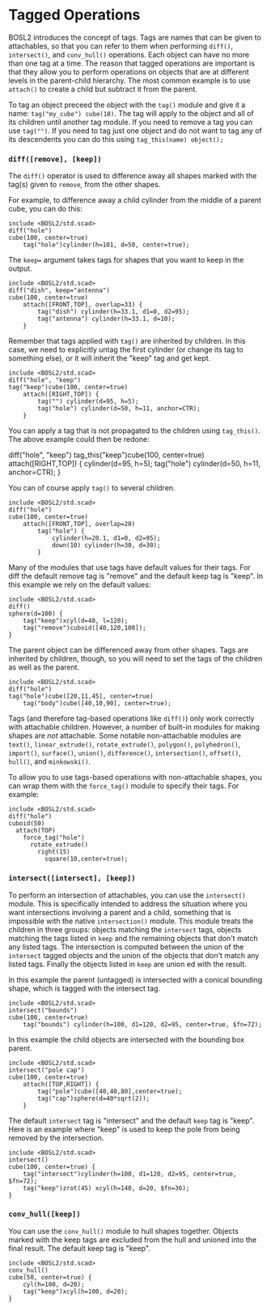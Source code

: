 # Tagged Operations

BOSL2 introduces the concept of tags.  Tags are names that can be given to attachables, so that
you can refer to them when performing `diff()`, `intersect()`, and `conv_hull()` operations.
Each object can have no more than one tag at a time.  The reason that
tagged operations are important is that they allow you to perform
operations on objects that are at different levels in the parent-child
hierarchy.  The most common example is to use `attach()` to create a
child but subtract it from the parent.

To tag an object preceed the object with the `tag()` module and give
it a name: `tag("my_cube") cube(10)`.  The tag will apply to the
object and all of its children until another tag module.  If you need
to remove a tag you can use `tag("")`.  If you need to tag just one
object and do not want to tag any of its descendents you can do this
using `tag_this(name) object();`


### `diff([remove], [keep])`
The `diff()` operator is used to difference away all shapes marked with the tag(s) given to
`remove`, from the other shapes.  

For example, to difference away a child cylinder from the middle of a parent cube, you can
do this:

```openscad-3D
include <BOSL2/std.scad>
diff("hole")
cube(100, center=true)
    tag("hole")cylinder(h=101, d=50, center=true);
```

The `keep=` argument takes tags for shapes that you want to keep in the output.

```openscad-3D
include <BOSL2/std.scad>
diff("dish", keep="antenna")
cube(100, center=true)
    attach([FRONT,TOP], overlap=33) {
        tag("dish") cylinder(h=33.1, d1=0, d2=95);
        tag("antenna") cylinder(h=33.1, d=10);
    }
```

Remember that tags applied with `tag()` are inherited by children.  In this case, we need to explicitly
untag the first cylinder (or change its tag to something else), or it
will inherit the "keep" tag and get kept.  

```openscad-3D
include <BOSL2/std.scad>
diff("hole", "keep")
tag("keep")cube(100, center=true)
    attach([RIGHT,TOP]) {
        tag("") cylinder(d=95, h=5);
        tag("hole") cylinder(d=50, h=11, anchor=CTR);
    }
```

You can apply a tag that is not propagated to the children using
`tag_this()`.  The above example could then be redone:

diff("hole", "keep")
tag_this("keep")cube(100, center=true)
    attach([RIGHT,TOP]) {
        cylinder(d=95, h=5);
        tag("hole") cylinder(d=50, h=11, anchor=CTR);
    }


You can of course apply `tag()` to several children.

```openscad-3D
include <BOSL2/std.scad>
diff("hole")
cube(100, center=true)
    attach([FRONT,TOP], overlap=20)
        tag("hole") {
            cylinder(h=20.1, d1=0, d2=95);
            down(10) cylinder(h=30, d=30);
        }
```

Many of the modules that use tags have default values for their tags.  For diff the default
remove tag is "remove" and the default keep tag is "keep".  In this example we rely on the
default values:

```openscad-3D
include <BOSL2/std.scad>
diff()
sphere(d=100) {
    tag("keep")xcyl(d=40, l=120);
    tag("remove")cuboid([40,120,100]);
}
```


The parent object can be differenced away from other shapes.  Tags are inherited by children,
though, so you will need to set the tags of the children as well as the parent.

```openscad-3D
include <BOSL2/std.scad>
diff("hole")
tag("hole")cube([20,11,45], center=true)
    tag("body")cube([40,10,90], center=true);
```

Tags (and therefore tag-based operations like `diff()`) only work correctly with attachable
children.  However, a number of built-in modules for making shapes are *not* attachable.
Some notable non-attachable modules are `text()`, `linear_extrude()`, `rotate_extrude()`,
`polygon()`, `polyhedron()`, `import()`, `surface()`, `union()`, `difference()`,
`intersection()`, `offset()`, `hull()`, and `minkowski()`.

To allow you to use tags-based operations with non-attachable shapes, you can wrap them with the
`force_tag()` module to specify their tags.  For example:

```openscad-3D
include <BOSL2/std.scad>
diff("hole")
cuboid(50)
  attach(TOP)
    force_tag("hole")
      rotate_extrude()
        right(15)
          square(10,center=true);
```

### `intersect([intersect], [keep])`

To perform an intersection of attachables, you can use the `intersect()` module.  This is
specifically intended to address the situation where you want intersections involving a parent
and a child, something that is impossible with the native `intersection()` module.  This module
treats the children in three groups: objects matching the `intersect` tags, objects matching
the tags listed in `keep` and the remaining objects that don't match any listed tags.  The
intersection is computed between the union of the `intersect` tagged objects and the union of
the objects that don't match any listed tags.  Finally the objects listed in `keep` are union
ed with the result.  

In this example the parent (untagged) is intersected with a conical
bounding shape, which is tagged with the intersect tag.

```openscad-3D
include <BOSL2/std.scad>
intersect("bounds")
cube(100, center=true)
    tag("bounds") cylinder(h=100, d1=120, d2=95, center=true, $fn=72);
```

In this example the child objects are intersected with the bounding box parent.  

```openscad-3D
include <BOSL2/std.scad>
intersect("pole cap")
cube(100, center=true)
    attach([TOP,RIGHT]) {
        tag("pole")cube([40,40,80],center=true);
        tag("cap")sphere(d=40*sqrt(2));
    }
```

The default `intersect` tag is "intersect" and the default `keep` tag is "keep".  Here is an
example where "keep" is used to keep the pole from being removed by the intersection. 

```openscad-3D
include <BOSL2/std.scad>
intersect()
cube(100, center=true) {
    tag("intersect")cylinder(h=100, d1=120, d2=95, center=true, $fn=72);
    tag("keep")zrot(45) xcyl(h=140, d=20, $fn=36);
}
```

### `conv_hull([keep])`
You can use the `conv_hull()` module to hull shapes together.  Objects
marked with the keep tags are excluded from the hull and unioned into the final result.
The default keep tag is "keep".  


```openscad-3D
include <BOSL2/std.scad>
conv_hull()
cube(50, center=true) {
    cyl(h=100, d=20);
    tag("keep")xcyl(h=100, d=20);
}
```
